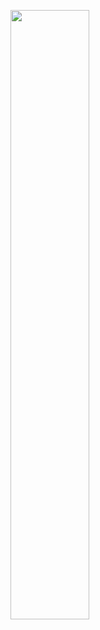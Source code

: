 <p align="left">
  <a href="https://skillicons.dev">
    <img src="https://skillicons.dev/icons?i=c,cpp,matlab,py,bash,git,latex,linux,md,stackoverflow,vscode,fortran"
    width="50%" 
    height="50%"/>
  </a>
</p>














<!--
**x-repos/x-repos** is a ✨ _special_ ✨ repository because its `README.md` (this file) appears on your GitHub profile.

Here are some ideas to get you started:

- 🔭 I’m currently working on ...
- 🌱 I’m currently learning ...
- 👯 I’m looking to collaborate on ...
- 🤔 I’m looking for help with ...
- 💬 Ask me about ...
- 📫 How to reach me: ...
- 😄 Pronouns: ...
- ⚡ Fun fact: ...
-->
